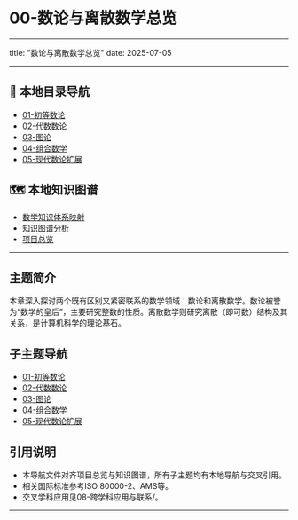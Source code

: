 # 00-数论与离散数学总览

---

title: "数论与离散数学总览"
date: 2025-07-05

---

## 📁 本地目录导航

- [01-初等数论](./01-初等数论/00-模块总览.md)
- [02-代数数论](./02-代数数论/00-模块总览.md)
- [03-图论](./03-图论/00-模块总览.md)
- [04-组合数学](./04-组合数学/00-模块总览.md)
- [05-现代数论扩展](./05-现代数论扩展/00-模块总览.md)

## 🗺️ 本地知识图谱

- [数学知识体系映射](../09-项目总览/05-Knowledge_Graphs_and_Mappings/数学知识体系映射.md)
- [知识图谱分析](../知识图谱分析.md)
- [项目总览](../09-项目总览/00-项目总览.md)

---

## 主题简介

本章深入探讨两个既有区别又紧密联系的数学领域：数论和离散数学。数论被誉为“数学的皇后”，主要研究整数的性质。离散数学则研究离散（即可数）结构及其关系，是计算机科学的理论基石。

## 子主题导航

- [01-初等数论](./01-初等数论/00-模块总览.md)
- [02-代数数论](./02-代数数论/00-模块总览.md)
- [03-图论](./03-图论/00-模块总览.md)
- [04-组合数学](./04-组合数学/00-模块总览.md)
- [05-现代数论扩展](./05-现代数论扩展/00-模块总览.md)

## 引用说明

- 本导航文件对齐项目总览与知识图谱，所有子主题均有本地导航与交叉引用。
- 相关国际标准参考ISO 80000-2、AMS等。
- 交叉学科应用见08-跨学科应用与联系/。

---
